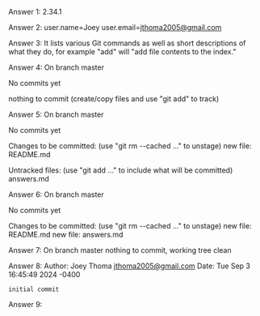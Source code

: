 Answer 1:
2.34.1
	
Answer 2:
user.name=Joey
user.email=jthoma2005@gmail.com

Answer 3:
It lists various Git commands as well as short descriptions of what they do, for example "add" will "add file contents to the index."

Answer 4:
On branch master

No commits yet

nothing to commit (create/copy files and use "git add" to track)

Answer 5:
On branch master

No commits yet

Changes to be committed:
  (use "git rm --cached <file>..." to unstage)
  	new file:   README.md
  	
 Untracked files:
   (use "git add <file>..." to include what will be committed)
   	 answers.md
   	 
Answer 6:
On branch master

No commits yet

Changes to be committed:
  (use "git rm --cached <file>..." to unstage)
  	new file:   README.md
  	new file:   answers.md
  	
Answer 7:
On branch master
nothing to commit, working tree clean

Answer 8:
Author: Joey Thoma <jthoma2005@gmail.com>
Date:   Tue Sep 3 16:45:49 2024 -0400

    initial commit
    
Answer 9:

